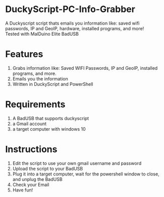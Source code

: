 # DuckyScript-PC-Info-Grabber
A Duckyscript script thats emails you information like: saved wifi passwords, IP and GeoIP, hardware, installed programs, and more! <br />
Tested with MalDuino Elite BadUSB
# Features
1. Grabs information like: Saved WIFI Passwords, IP and GeoIP, installed programs, and more.
2. Emails you the information
3. Written in DuckyScript and PowerShell
# Requirements
1. A BadUSB that supports duckyscript
2. a Gmail account
3. a target computer with windows 10

# Instructions
1) Edit the script to use your own gmail username and password
2) Upload the script to your BadUSB
3) Plug it into a target computer, wait for the powershell window to close, and unplug the BadUSB
4) Check your Email
5) Have fun!
